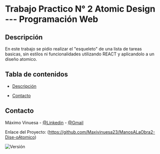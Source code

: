 # Trabajo Practico N° 2 Atomic Design --- Programación Web


## Descripción
En este trabajo se pidio realizar el "esqueleto" de una lista de tareas basicas, sin estilos ni funcionalidades utilizando REACT y aplicandolo a un diseño atomico.

## Tabla de contenidos

- [Descripción](#descripción)

- [Contacto](#contacto)

## Contacto

Máximo Vinuesa - [@Linkedin](https://www.linkedin.com/in/maximo-vinuesa/) - [@Gmail](maxivinuesa23@gmail.com)

Enlace del Proyecto: (https://github.com/Maxivinuesa23/ManosALaObra2-Dise-oAtomico)


![Versión](https://img.shields.io/badge/version-1.0.0-blue.svg)
